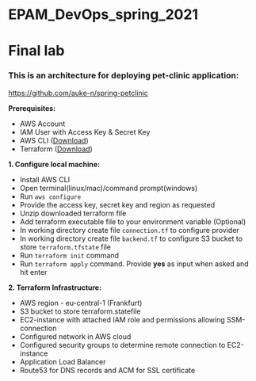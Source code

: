 # EPAM_DevOps_spring_2021
# Final lab


### This is an architecture for deploying pet-clinic application:
https://github.com/auke-n/spring-petclinic

<strong>Prerequisites:</strong>
<ul>
  <li>AWS Account</li>
  <li>IAM User with Access Key & Secret Key</li>
  <li>AWS CLI (<a target="_blank" href="https://aws.amazon.com/cli/">Download</a>)</li>
  <li>Terraform (<a target="_blank" href="https://www.terraform.io/downloads.html">Download</a>)</li>
</ul>

<strong>1. Configure local machine:</strong>
<ul>
  <li>Install AWS CLI</li>
  <li>Open terminal(linux/mac)/command prompt(windows)</li>
  <li>Run <code>aws configure</code></li>
  <li>Provide the access key, secret key and region as requested</li>
  <li>Unzip downloaded terraform file</li>
  <li>Add terraform executable file to your environment variable (Optional)</li>
  <li>In working directory create file <code>connection.tf</code> to configure provider</li>
  <li>In working directory create file <code>backend.tf</code> to configure S3 bucket to store <code>terraform.tfstate</code> file</li>
  <li>Run <code>terraform init</code> command</li>
  <li>Run <code>terraform apply</code> command. Provide <strong>yes</strong> as input when asked and hit enter</li>
</ul>


<strong>2. Terraform Infrastructure:</strong>
<ul>
  <li>AWS region - eu-central-1 (Frankfurt)</li>
  <li>S3 bucket to store terraform.statefile</li>
  <li>EC2-instance with attached IAM role and permissions allowing SSM-connection</li>
  <li>Configured network in AWS cloud</li>
  <li>Configured security groups to determine remote connection to EC2-instance</li>
  <li>Application Load Balancer</li>
  <li>Route53 for DNS records and ACM for SSL certificate</li>
 </ul>
